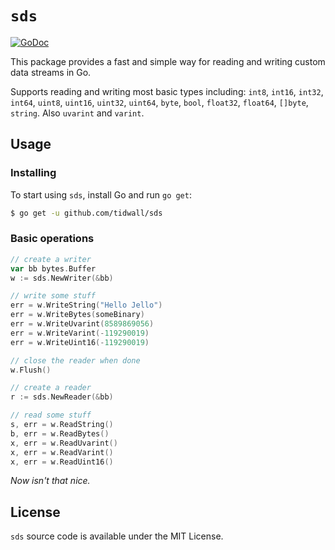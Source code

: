 # `sds`

[![GoDoc](https://godoc.org/github.com/tidwall/sds?status.svg)](https://godoc.org/github.com/tidwall/sds)

This package provides a fast and simple way for reading and writing custom
data streams in Go.

Supports reading and writing most basic types including: 
`int8`, `int16`, `int32`, `int64`, `uint8`, `uint16`, `uint32`, `uint64`,
`byte`, `bool`, `float32`, `float64`, `[]byte`, `string`.
Also `uvarint` and `varint`. 

## Usage

### Installing

To start using `sds`, install Go and run `go get`:

```sh
$ go get -u github.com/tidwall/sds
```

### Basic operations

```go
// create a writer
var bb bytes.Buffer
w := sds.NewWriter(&bb) 

// write some stuff
err = w.WriteString("Hello Jello")
err = w.WriteBytes(someBinary)
err = w.WriteUvarint(8589869056)
err = w.WriteVarint(-119290019)
err = w.WriteUint16(-119290019)

// close the reader when done
w.Flush()

// create a reader
r := sds.NewReader(&bb)

// read some stuff
s, err = w.ReadString()
b, err = w.ReadBytes()
x, err = w.ReadUvarint()
x, err = w.ReadVarint()
x, err = w.ReadUint16()
```

*Now isn't that nice.*

## License

`sds` source code is available under the MIT License.
